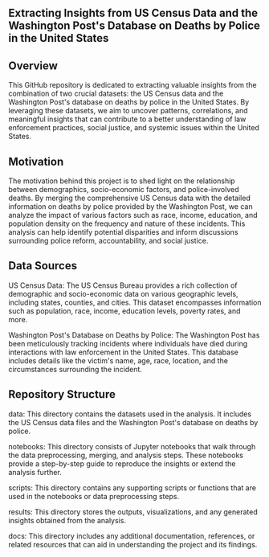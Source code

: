 ## Extracting Insights from US Census Data and the Washington Post's Database on Deaths by Police in the United States
## Overview
This GitHub repository is dedicated to extracting valuable insights from the combination of two crucial datasets: the US Census data and the Washington Post's database on deaths by police in the United States. By leveraging these datasets, we aim to uncover patterns, correlations, and meaningful insights that can contribute to a better understanding of law enforcement practices, social justice, and systemic issues within the United States.

## Motivation
The motivation behind this project is to shed light on the relationship between demographics, socio-economic factors, and police-involved deaths. By merging the comprehensive US Census data with the detailed information on deaths by police provided by the Washington Post, we can analyze the impact of various factors such as race, income, education, and population density on the frequency and nature of these incidents. This analysis can help identify potential disparities and inform discussions surrounding police reform, accountability, and social justice.

## Data Sources
US Census Data: The US Census Bureau provides a rich collection of demographic and socio-economic data on various geographic levels, including states, counties, and cities. This dataset encompasses information such as population, race, income, education levels, poverty rates, and more.

Washington Post's Database on Deaths by Police: The Washington Post has been meticulously tracking incidents where individuals have died during interactions with law enforcement in the United States. This database includes details like the victim's name, age, race, location, and the circumstances surrounding the incident.

## Repository Structure
data: This directory contains the datasets used in the analysis. It includes the US Census data files and the Washington Post's database on deaths by police.

notebooks: This directory consists of Jupyter notebooks that walk through the data preprocessing, merging, and analysis steps. These notebooks provide a step-by-step guide to reproduce the insights or extend the analysis further.

scripts: This directory contains any supporting scripts or functions that are used in the notebooks or data preprocessing steps.

results: This directory stores the outputs, visualizations, and any generated insights obtained from the analysis.

docs: This directory includes any additional documentation, references, or related resources that can aid in understanding the project and its findings.